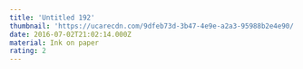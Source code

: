 ```yaml
---
title: 'Untitled 192'
thumbnail: 'https://ucarecdn.com/9dfeb73d-3b47-4e9e-a2a3-95988b2e4e90/'
date: 2016-07-02T21:02:14.000Z
material: Ink on paper
rating: 2
---
```

